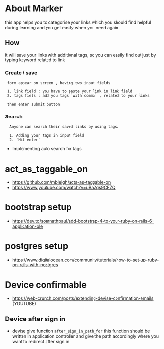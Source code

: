 # About Marker 
 this app helps you to categorise your links which you should find helpful during learning and  you get easily 
when you need again 

## How 
 it will save your links with additional tags, so you can easily find out just by typing keyword related to link 

### Create / save
```
 form appear on screen , having two input fields

 1. link field : you have to paste your link in link field 
 2. tags fiels : add you tags `with comma` , related to your links 

 then enter submit button 
 ```

### Search 
```
  Anyone can search their saved links by using tags.

  1. Adding your tags in input field
  2. `Hit enter`
```
  - Implementing auto search for tags 

# act_as_taggable_on 
- https://github.com/mbleigh/acts-as-taggable-on
- https://www.youtube.com/watch?v=uBa2qs9CFZQ
 
# bootstrap setup 
- https://dev.to/somnathpaul/add-bootstrap-4-to-your-ruby-on-rails-6-application-ole

# postgres setup 
- https://www.digitalocean.com/community/tutorials/how-to-set-up-ruby-on-rails-with-postgres

# Device confirmable 
- https://web-crunch.com/posts/extending-devise-confirmation-emails  (YOUTUBE)

## Device after sign in 
- devise give function `after_sign_in_path_for` this function should be written in application controller 
  and give the path accordingly where you want to redirect after sign in.